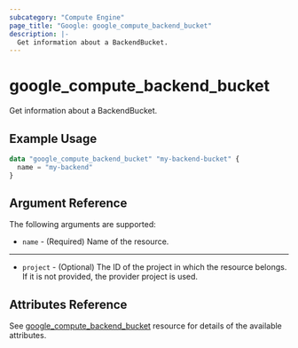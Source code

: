 ```yaml
---
subcategory: "Compute Engine"
page_title: "Google: google_compute_backend_bucket"
description: |-
  Get information about a BackendBucket.
---
```


# google\_compute\_backend\_bucket

Get information about a BackendBucket.

## Example Usage

```tf
data "google_compute_backend_bucket" "my-backend-bucket" {
  name = "my-backend"
}
```

## Argument Reference

The following arguments are supported:

* `name` - (Required) Name of the resource.

- - -

* `project` - (Optional) The ID of the project in which the resource belongs. If it
    is not provided, the provider project is used.

## Attributes Reference

See [google_compute_backend_bucket](https://registry.terraform.io/providers/hashicorp/google/latest/docs/resources/compute_backend_bucket) resource for details of the available attributes.
